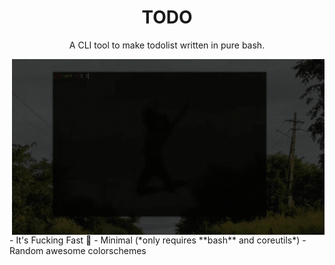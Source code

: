 <h1 align="center">TODO</h1>
<p align="center">A CLI tool to make todolist written in pure bash. </p

##
  <img src="https://github.com/Iyamnabeen/todo/blob/main/Assets/20220513_191509.gif" alt="Video Preview Gif" align="right" width="500px"/>
- It's Fucking Fast 🚀
- Minimal (*only requires **bash** and coreutils*)
- Random awesome colorschemes 

